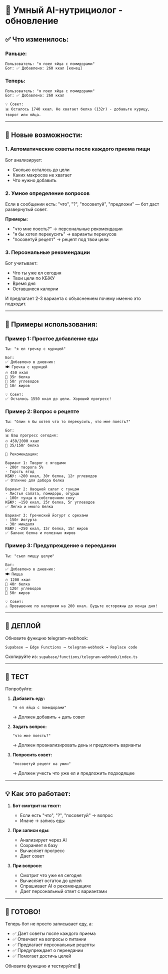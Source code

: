 # 🧠 Умный AI-нутрициолог - обновление

## ✅ Что изменилось:

### Раньше:
```
Пользователь: "я поел яйца с помидорами"
Бот: ✅ Добавлено: 260 ккал [конец]
```

### Теперь:
```
Пользователь: "я поел яйца с помидорами"
Бот: ✅ Добавлено: 260 ккал

💡 Совет:
📊 Осталось 1740 ккал. Не хватает белка (132г) - добавьте курицу, творог или яйца.
```

---

## 🎯 Новые возможности:

### 1. Автоматические советы после каждого приема пищи
Бот анализирует:
- Сколько осталось до цели
- Каких макросов не хватает
- Что нужно добавить

### 2. Умное определение вопросов
Если в сообщении есть: "что", "?", "посоветуй", "предложи" — бот даст развернутый совет.

**Примеры:**
- "что мне поесть?" → персональные рекомендации
- "я бы хотел перекусить" → варианты перекусов
- "посоветуй рецепт" → рецепт под твои цели

### 3. Персональные рекомендации
Бот учитывает:
- Что ты уже ел сегодня
- Твои цели по КБЖУ
- Время дня
- Оставшиеся калории

И предлагает 2-3 варианта с объяснением почему именно это подходит.

---

## 📝 Примеры использования:

### Пример 1: Простое добавление еды
```
Ты: "я ел гречку с курицей"

Бот: 
✅ Добавлено в дневник:
🍽️ Гречка с курицей
🔥 450 ккал
🥩 35г белка
🍞 50г углеводов
🥑 10г жиров

💡 Совет:
✅ Осталось 1550 ккал до цели. Хороший прогресс!
```

### Пример 2: Вопрос о рецепте
```
Ты: "блин я бы хотел что то перекусить, что мне поесть?"

Бот:
📊 Ваш прогресс сегодня:
🔥 450/2000 ккал
🥩 35/150г белка

🥗 Рекомендации:

Вариант 1: Творог с ягодами
- 200г творога 5%
- Горсть ягод
КБЖУ: ~200 ккал, 30г белка, 12г углеводов
✅ Отлично для добора белка

Вариант 2: Овощной салат с тунцом
- Листья салата, помидоры, огурцы
- 100г тунца в собственном соку
КБЖУ: ~150 ккал, 25г белка, 5г углеводов
✅ Легко и много белка

Вариант 3: Греческий йогурт с орехами
- 150г йогурта
- 30г миндаля
КБЖУ: ~250 ккал, 15г белка, 15г жиров
✅ Баланс белка и полезных жиров
```

### Пример 3: Предупреждение о переедании
```
Ты: "съел пиццу целую"

Бот:
✅ Добавлено в дневник:
🍽️ Пицца
🔥 1200 ккал
🥩 40г белка
🍞 120г углеводов
🥑 50г жиров

💡 Совет:
⚠️ Превышение по калориям на 200 ккал. Будьте осторожны до конца дня!
```

---

## 🚀 ДЕПЛОЙ

Обновите функцию telegram-webhook:

```
Supabase → Edge Functions → telegram-webhook → Replace code
```

Скопируйте из: `supabase/functions/telegram-webhook/index.ts`

---

## 🧪 ТЕСТ

Попробуйте:

1. **Добавить еду:**
   ```
   "я ел яйца с помидорами"
   ```
   → Должен добавить + дать совет

2. **Задать вопрос:**
   ```
   "что мне поесть?"
   ```
   → Должен проанализировать день и предложить варианты

3. **Попросить совет:**
   ```
   "посоветуй рецепт на ужин"
   ```
   → Должен учесть что уже ел и предложить подходящее

---

## 💡 Как это работает:

1. **Бот смотрит на текст:**
   - Если есть "что", "?", "посоветуй" → вопрос
   - Иначе → запись еды

2. **При записи еды:**
   - Анализирует через AI
   - Сохраняет в базу
   - Вычисляет прогресс
   - Дает совет

3. **При вопросе:**
   - Смотрит что уже ел сегодня
   - Вычисляет остаток до целей
   - Спрашивает AI о рекомендациях
   - Дает персональный ответ с вариантами

---

## 🎊 ГОТОВО!

Теперь бот не просто записывает еду, а:
- ✅ Дает советы после каждого приема
- ✅ Отвечает на вопросы о питании
- ✅ Предлагает персональные рецепты
- ✅ Предупреждает о переедании
- ✅ Помогает достичь целей

Обновите функцию и тестируйте! 🚀
